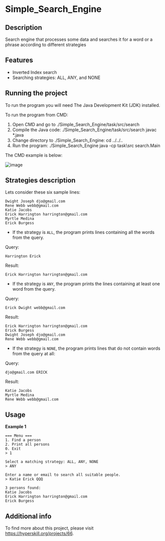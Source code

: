 # Simple_Search_Engine
## Description
Search engine that processes some data and searches it for a word or a phrase according to different strategies  
## Features
- Inverted Index search
- Searching strategies: ALL, ANY, and NONE
## Running the project
To run the program you will need The Java Development Kit (JDK) installed.

To run the program from CMD:

  1. Open CMD and go to ./Simple_Search_Engine/task/src/search
  2. Compile the Java code: ./Simple_Search_Engine/task/src/search javac *.java
  3. Change directory to ./Simple_Search_Engine: cd ../../..
  4. Run the program: ./Simple_Search_Engine java -cp task\src search.Main
  
The CMD example is below: 

![image](https://user-images.githubusercontent.com/106676944/210052645-11a43d91-756f-49d1-afa1-e1346b298ad1.png)

## Strategies description
Lets consider these six sample lines:

```
Dwight Joseph djo@gmail.com
Rene Webb webb@gmail.com
Katie Jacobs
Erick Harrington harrington@gmail.com
Myrtle Medina
Erick Burgess
```
- If the strategy is ```ALL```, the program prints lines containing all the words from the query.

Query:

```
Harrington Erick
```

Result:

```
Erick Harrington harrington@gmail.com
```

- If the strategy is ```ANY```, the program prints the lines containing at least one word from the query.

Query:

```
Erick Dwight webb@gmail.com
```

Result:

```
Erick Harrington harrington@gmail.com
Erick Burgess
Dwight Joseph djo@gmail.com
Rene Webb webb@gmail.com
```

- If the strategy is ```NONE```, the program prints lines that do not contain words from the query at all:

Query:

```
djo@gmail.com ERICK
```

Result:

```
Katie Jacobs
Myrtle Medina
Rene Webb webb@gmail.com
```

## Usage
**Example 1**   

```
=== Menu ===
1. Find a person
2. Print all persons
0. Exit
> 1

Select a matching strategy: ALL, ANY, NONE
> ANY

Enter a name or email to search all suitable people.
> Katie Erick QQQ

3 persons found:
Katie Jacobs
Erick Harrington harrington@gmail.com
Erick Burgess
```
## Additional info
To find more about this project, please visit https://hyperskill.org/projects/66.
